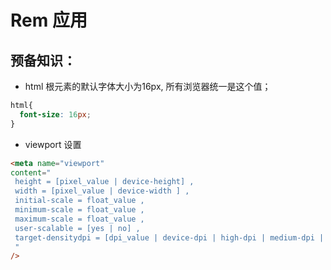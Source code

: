 # Rem 应用
## 预备知识：
- html 根元素的默认字体大小为16px, 所有浏览器统一是这个值；
```css
html{
  font-size: 16px;
}
```
- viewport 设置
```html
<meta name="viewport"
content="
 height = [pixel_value | device-height] ,
 width = [pixel_value | device-width ] ,
 initial-scale = float_value ,
 minimum-scale = float_value ,
 maximum-scale = float_value ,
 user-scalable = [yes | no] ,
 target-densitydpi = [dpi_value | device-dpi | high-dpi | medium-dpi | low-dpi]
 "
/>
```
